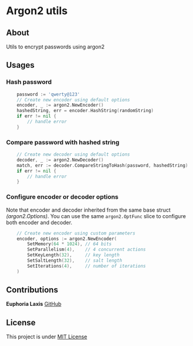 # Argon2 utils

## About

Utils to encrypt passwords using argon2

## Usages

### Hash password

````go
    password := 'qwerty@123'
    // Create new encoder using default options
    encoder, _ := argon2.NewEncoder()
    hashedString, err = encoder.HashString(randomString)
    if err != nil {
        // handle error
    }
````

### Compare password with hashed string

````go
    // Create new decoder using default options
    decoder, _ := argon2.NewDecoder()
    match, err := decoder.CompareStringToHash(password, hashedString)
    if err != nil {
		// handle error
    }
````

### Configure encoder or decoder options

Note that encoder and decoder inherited from the same base struct *(argon2.Options)*.
You can use the same `argon2.OptFunc` slice to configure both encoder and decoder.

````go
    // Create new encoder using custom parameters
    encoder, options := argon2.NewEncoder(
        SetMemory(64 * 1024), // 64 bits
        SetParallelism(4),    // 4 concurrent actions
        SetKeyLength(32),     // key length
        SetSaltLength(32),    // salt length
        SetIterations(4),     // number of iterations
    )
````

## Contributions

**Euphoria Laxis** [GitHub](https://github.com/euphoria-laxis)

## License

This project is under [MIT License](./LICENSE)
